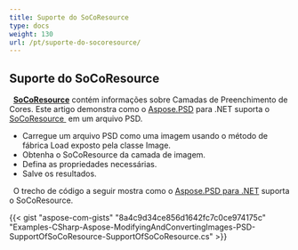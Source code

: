 ```yaml
---
title: Suporte do SoCoResource
type: docs
weight: 130
url: /pt/suporte-do-socoresource/
---
```


## **Suporte do SoCoResource**
` `[**SoCoResource**](https://reference.aspose.com/net/psd/aspose.psd.fileformats.psd.layers.layerresources/socoresource) contém informações sobre Camadas de Preenchimento de Cores. Este artigo demonstra como o [Aspose.PSD](https://products.aspose.com/psd) para .NET suporta o [SoCoResource ](https://reference.aspose.com/net/psd/aspose.psd.fileformats.psd.layers.layerresources/socoresource) em um arquivo PSD.

- Carregue um arquivo PSD como uma imagem usando o método de fábrica Load exposto pela classe Image.
- Obtenha o SoCoResource da camada de imagem.
- Defina as propriedades necessárias.
- Salve os resultados.

` `O trecho de código a seguir mostra como o [Aspose.PSD para .NET](https://products.aspose.com/psd/net)  suporta o SoCoResource.

{{< gist "aspose-com-gists" "8a4c9d34ce856d1642fc7c0ce974175c" "Examples-CSharp-Aspose-ModifyingAndConvertingImages-PSD-SupportOfSoCoResource-SupportOfSoCoResource.cs" >}}
